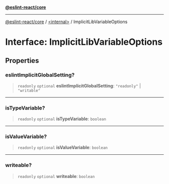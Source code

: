 [**@eslint-react/core**](../../README.md)

***

[@eslint-react/core](../../README.md) / [\<internal\>](../README.md) / ImplicitLibVariableOptions

# Interface: ImplicitLibVariableOptions

## Properties

### eslintImplicitGlobalSetting?

> `readonly` `optional` **eslintImplicitGlobalSetting**: `"readonly"` \| `"writable"`

***

### isTypeVariable?

> `readonly` `optional` **isTypeVariable**: `boolean`

***

### isValueVariable?

> `readonly` `optional` **isValueVariable**: `boolean`

***

### writeable?

> `readonly` `optional` **writeable**: `boolean`
